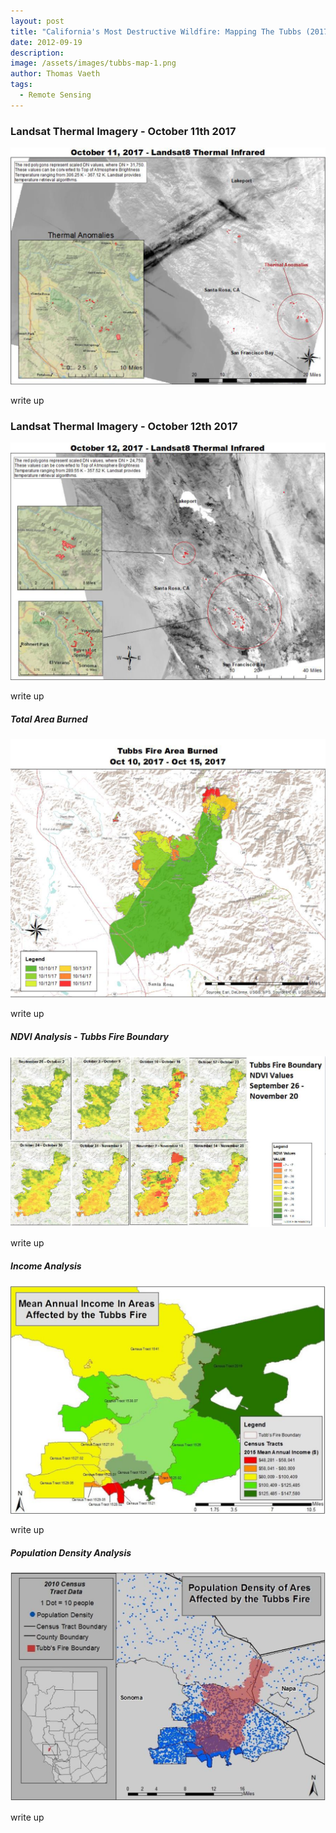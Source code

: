 ```yaml
---
layout: post
title: "California's Most Destructive Wildfire: Mapping The Tubbs (2017)"
date: 2012-09-19
description: 
image: /assets/images/tubbs-map-1.png
author: Thomas Vaeth
tags: 
  - Remote Sensing
---
```

### Landsat Thermal Imagery - October 11th 2017

![Map GIS](/assets/images/tubbs-map-1.png)

write up


### Landsat Thermal Imagery - October 12th 2017

![Placeholder](/assets/images/tubbs-map-2.png)

write up

##### Total Area Burned

![Placeholder](/assets/images/tubbs-map-3.png)

write up

##### NDVI Analysis - Tubbs Fire Boundary

![Placeholder](/assets/images/tubbs-ndvi.png)

write up

##### Income Analysis

![Placeholder](/assets/images/tubbs-income.png)

write up

##### Population Density Analysis

![Placeholder](/assets/images/tubbs-population.png)

write up
